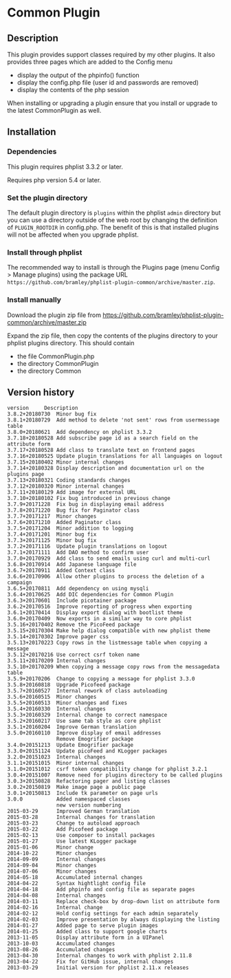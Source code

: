 # Common Plugin #

## Description ##
This plugin provides support classes required by my other plugins.
It also provides three pages which are added to the Config menu

* display the output of the phpinfo() function
* display the config.php file (user id and passwords are removed)
* display the contents of the php session

When installing or upgrading a plugin ensure that you install or upgrade to the latest CommonPlugin as well.

## Installation ##

### Dependencies ###

This plugin requires phplist 3.3.2 or later.

Requires php version 5.4 or later.

### Set the plugin directory ###
The default plugin directory is `plugins` within the phplist `admin` directory but you can use a directory outside
of the web root by changing the definition of `PLUGIN_ROOTDIR` in config.php.
The benefit of this is that installed plugins will not be affected when you upgrade phplist.

### Install through phplist ###
The recommended way to install is through the Plugins page (menu Config > Manage plugins) using the package URL `https://github.com/bramley/phplist-plugin-common/archive/master.zip`.

### Install manually ###
Download the plugin zip file from <https://github.com/bramley/phplist-plugin-common/archive/master.zip>

Expand the zip file, then copy the contents of the plugins directory to your phplist plugins directory.
This should contain

* the file CommonPlugin.php
* the directory CommonPlugin
* the directory Common

## Version history ##

    version     Description
    3.8.2+20180730  Minor bug fix
    3.8.1+20180729  Add method to delete 'not sent' rows from usermessage table
    3.8.0+20180621  Add dependency on phplist 3.3.2
    3.7.18+20180528 Add subscribe page id as a search field on the attribute form
    3.7.17+20180528 Add class to translate text on frontend pages
    3.7.16+20180525 Update plugin translations for all languages on logout
    3.7.15+20180402 Minor internal changes
    3.7.14+20180328 Display description and documentation url on the plugins page
    3.7.13+20180321 Coding standards changes
    3.7.12+20180320 Minor internal changes
    3.7.11+20180129 Add image for external URL
    3.7.10+20180102 Fix bug introduced in previous change
    3.7.9+20171228  Fix bug in displaying email address
    3.7.8+20171220  Bug fix for Paginator class
    3.7.7+20171217  Minor changes
    3.7.6+20171210  Added Paginator class
    3.7.5+20171204  Minor addition to logging
    3.7.4+20171201  Minor bug fix
    3.7.3+20171125  Minor bug fix
    3.7.2+20171116  Update plugin translations on logout
    3.7.1+20171111  Add DAO method to confirm user
    3.7.0+20170929  Add class to send emails using curl and multi-curl
    3.6.8+20170914  Add Japanese language file
    3.6.7+20170911  Added Context class
    3.6.6+20170906  Allow other plugins to process the deletion of a campaign
    3.6.5+20170811  Add dependency on using mysqli
    3.6.4+20170625  Add DIC dependencies for Common Plugin
    3.6.3+20170601  Include picotainer package
    3.6.2+20170516  Improve reporting of progress when exporting
    3.6.1+20170414  Display export dialog with bootlist theme
    3.6.0+20170409  Now exports in a similar way to core phplist
    3.5.16+20170402 Remove the PicoFeed package
    3.5.15+20170304 Make help dialog compatible with new phplist theme
    3.5.14+20170302 Improve pager css
    3.5.13+20170223 Copy rows in the listmessage table when copying a message
    3.5.12+20170216 Use correct csrf token name
    3.5.11+20170209 Internal changes
    3.5.10+20170209 When copying a message copy rows from the messagedata table
    3.5.9+20170206  Change to copying a message for phplist 3.3.0
    3.5.8+20160818  Upgrade Picofeed package
    3.5.7+20160527  Internal rework of class autoloading
    3.5.6+20160515  Minor changes
    3.5.5+20160513  Minor changes and fixes
    3.5.4+20160330  Internal changes
    3.5.3+20160329  Internal change to correct namespace
    3.5.2+20160217  Use same tab style as core phplist
    3.5.1+20160204  Improve German translation
    3.5.0+20160110  Improve display of email addresses
                    Remove Emogrifier package
    3.4.0+20151213  Update Emogrifier package
    3.3.0+20151124  Update picoFeed and KLogger packages
    3.2.0+20151023  Internal changes
    3.1.1+20151015  Minor internal changes
    3.1.0+20151012  csrf token compatibility change for phplist 3.2.1
    3.0.4+20151007  Remove need for plugins directory to be called plugins
    3.0.3+20150828  Refactoring pager and listing classes
    3.0.2+20150819  Make image page a public page
    3.0.1+20150813  Include tk parameter on page urls
    3.0.0           Added namespaced classes
                    new version numbering
    2015-03-29      Improved German translation
    2015-03-28      Internal changes for translation
    2015-03-23      Change to autoload approach
    2015-03-22      Add Picofeed package
    2015-02-13      Use composer to install packages
    2015-01-27      Use latest KLogger package
    2015-01-06      Minor change
    2014-10-22      Minor changes
    2014-09-09      Internal changes
    2014-09-04      Minor changes
    2014-07-06      Minor changes
    2014-05-18      Accumulated internal changes
    2014-04-22      Syntax hightlight config file
    2014-04-18      Add phpinfo and config file as separate pages
    2014-04-08      Internal changes
    2014-03-11      Replace check-box by drop-down list on attribute form
    2014-02-16      Internal change
    2014-02-12      Hold config settings for each admin separately
    2014-02-03      Improve presentation by always displaying the listing
    2014-01-27      Added page to serve plugin images
    2014-01-25      Added class to support google charts
    2013-11-05      Display attribute form in a UIPanel
    2013-10-03      Accumulated changes
    2013-08-26      Accumulated changes
    2013-04-30      Internal changes to work with phplist 2.11.8
    2013-04-22      Fix for GitHub issue, internal changes
    2013-03-29      Initial version for phplist 2.11.x releases
